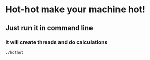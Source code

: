 # Hot-hot make your machine hot!

## Just run it in command line
### It will create threads and do calculations

```
./hothot
```
